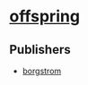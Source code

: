 # [offspring](https://pypi.org/project/offspring)



## Publishers
- [borgstrom](https://pypi.org/user/borgstrom)

